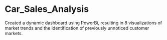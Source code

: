 # Car_Sales_Analysis
Created a dynamic dashboard using PowerBi, resulting in 8 visualizations of market trends and the identification of previously unnoticed customer markets.
